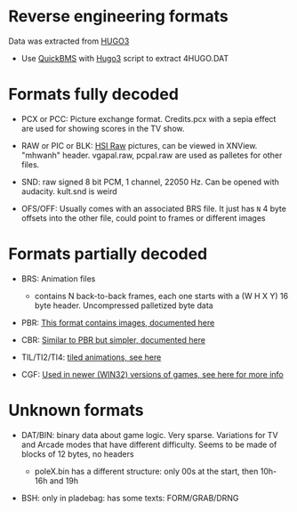 # Reverse engineering formats

Data was extracted from [HUGO3](https://sites.google.com/view/ajugarconhugopc/juegos/hugo-3?authuser=0)

- Use [QuickBMS](http://aluigi.altervista.org/quickbms.htm) with [Hugo3](http://aluigi.altervista.org/bms/hugo3.bms) script to extract 4HUGO.DAT

# Formats fully decoded

- PCX or PCC: Picture exchange format. Credits.pcx with a sepia effect are used for showing scores in the TV show.
- RAW or PIC or BLK: [HSI Raw](http://justsolve.archiveteam.org/wiki/HSI_Raw) pictures, can be viewed in XNView. "mhwanh" header. vgapal.raw, pcpal.raw are used as palletes for other files.
- SND: raw signed 8 bit PCM, 1 channel, 22050 Hz. Can be opened with audacity. kult.snd is weird

- OFS/OFF: Usually comes with an associated BRS file. It just has `N` 4 byte offsets into the other file, could point to frames or different images

# Formats partially decoded
- BRS: Animation files
    - contains N back-to-back frames, each one starts with a (W H X Y) 16 byte header. Uncompressed palletized byte data

- PBR: [This format contains images, documented here](reverse-pbr.md)

- CBR: [Similar to PBR but simpler, documented here](reverse-cbr.md)

- TIL/TI2/TI4: [tiled animations, see here](reverse-til.md)

- CGF: [Used in newer (WIN32) versions of games, see here for more info](https://reverseengineering.stackexchange.com/questions/26594/opening-an-undocumented-90s-graphics-format)

# Unknown formats

- DAT/BIN: binary data about game logic. Very sparse. Variations for TV and Arcade modes that have different difficulty. Seems to be made of blocks of 12 bytes, no headers
    - poleX.bin has a different structure: only 00s at the start, then 10h-16h and 19h

- BSH: only in pladebag: has some texts: FORM/GRAB/DRNG
